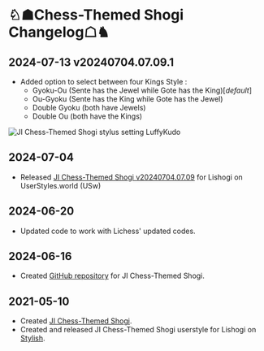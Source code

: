 # ♘☗Chess-Themed Shogi Changelog☖♞

## 2024-07-13 v20240704.07.09.1
- Added option to select between four Kings Style :
  - Gyoku-Ou (Sente has the Jewel while Gote has the King)[_default_]
  - Ou-Gyoku (Sente has the King while Gote has the Jewel)
  - Double Gyoku (both have Jewels)
  - Double Ou (both have the Kings)
 
![JI Chess-Themed Shogi stylus setting LuffyKudo](https://luffykudo.wordpress.com/wp-content/uploads/2024/07/ji-chess-themed-shogi-stylus-settings.png)

## 2024-07-04
- Released [JI Chess-Themed Shogi v20240704.07.09](https://userstyles.world/style/17077/ji-chess-themed-shogi) for Lishogi on UserStyles.world (USw)

## 2024-06-20
- Updated code to work with Lichess' updated codes.

## 2024-06-16
- Created [GitHub repository](https://github.com/LuffyKudo/JI-Chess-Themed-Shogi/) for JI Chess-Themed Shogi.

## 2021-05-10
- Created [JI Chess-Themed Shogi](https://luffykudo.wordpress.com/2021/05/10/chess-themed-shogi-westernized-shogi-japanese-chess/).
- Created and released JI Chess-Themed Shogi userstyle for Lishogi on [Stylish](https://userstyles.org/styles/203197/lishogi-ji-chess-themed-shogi).

